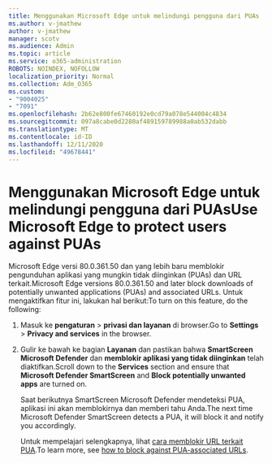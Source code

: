```yaml
---
title: Menggunakan Microsoft Edge untuk melindungi pengguna dari PUAs
ms.author: v-jmathew
author: v-jmathew
manager: scotv
ms.audience: Admin
ms.topic: article
ms.service: o365-administration
ROBOTS: NOINDEX, NOFOLLOW
localization_priority: Normal
ms.collection: Adm_O365
ms.custom:
- "9004025"
- "7091"
ms.openlocfilehash: 2b62e800fe67460192e0cd79a078e544004c4834
ms.sourcegitcommit: 097a8cabe0d2280af489159789988a0ab532dabb
ms.translationtype: MT
ms.contentlocale: id-ID
ms.lasthandoff: 12/11/2020
ms.locfileid: "49678441"
---
```

# <a name="use-microsoft-edge-to-protect-users-against-puas"></a><span data-ttu-id="b4d5c-102">Menggunakan Microsoft Edge untuk melindungi pengguna dari PUAs</span><span class="sxs-lookup"><span data-stu-id="b4d5c-102">Use Microsoft Edge to protect users against PUAs</span></span>

<span data-ttu-id="b4d5c-103">Microsoft Edge versi 80.0.361.50 dan yang lebih baru memblokir pengunduhan aplikasi yang mungkin tidak diinginkan (PUAs) dan URL terkait.</span><span class="sxs-lookup"><span data-stu-id="b4d5c-103">Microsoft Edge versions 80.0.361.50 and later block downloads of potentially unwanted applications (PUAs) and associated URLs.</span></span> <span data-ttu-id="b4d5c-104">Untuk mengaktifkan fitur ini, lakukan hal berikut:</span><span class="sxs-lookup"><span data-stu-id="b4d5c-104">To turn on this feature, do the following:</span></span>

1. <span data-ttu-id="b4d5c-105">Masuk ke **pengaturan**  >  **privasi dan layanan** di browser.</span><span class="sxs-lookup"><span data-stu-id="b4d5c-105">Go to **Settings** > **Privacy and services** in the browser.</span></span>

2. <span data-ttu-id="b4d5c-106">Gulir ke bawah ke bagian **Layanan** dan pastikan bahwa **SmartScreen Microsoft Defender** dan **memblokir aplikasi yang tidak diinginkan** telah diaktifkan.</span><span class="sxs-lookup"><span data-stu-id="b4d5c-106">Scroll down to the **Services** section and ensure that **Microsoft Defender SmartScreen** and **Block potentially unwanted apps** are turned on.</span></span>

    <span data-ttu-id="b4d5c-107">Saat berikutnya SmartScreen Microsoft Defender mendeteksi PUA, aplikasi ini akan memblokirnya dan memberi tahu Anda.</span><span class="sxs-lookup"><span data-stu-id="b4d5c-107">The next time Microsoft Defender SmartScreen detects a PUA, it will block it and notify you accordingly.</span></span>

    <span data-ttu-id="b4d5c-108">Untuk mempelajari selengkapnya, lihat [cara memblokir URL terkait PUA](https://go.microsoft.com/fwlink/?linkid=2133024).</span><span class="sxs-lookup"><span data-stu-id="b4d5c-108">To learn more, see [how to block against PUA-associated URLs](https://go.microsoft.com/fwlink/?linkid=2133024).</span></span>
